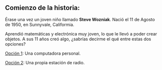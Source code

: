 <h2>Comienzo de la historia:</h2>

Érase una vez un joven niño llamado <b>Steve Wozniak</b>. Nació el 11 de Agosto de 1950, en Sunnyvale, Califormia.

Aprendió matemáticas y electrónica muy joven, lo que le llevó a poder crear objetos. A sus 11 años creó algo, ¿sabrías decirme el qué entre estas dos opciones?

[Opción 1](https://github.com/Ctrusan/Historia_Woz/blob/master/Parte3.md): Una computadora personal.

[Opción 2](https://github.com/Ctrusan/Historia_Woz/blob/master/Parte2.md): Una propia estación de radio.



